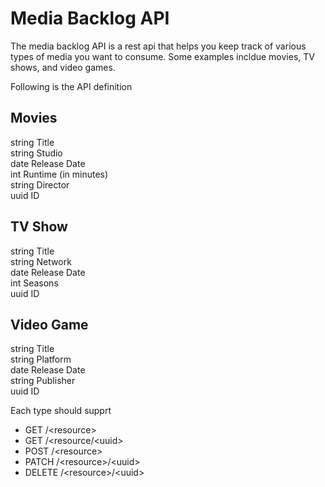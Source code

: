 # Media Backlog API

The media backlog API is a rest api that helps you keep track of various types of media you want to consume. 
Some examples incldue movies, TV shows, and video games.

Following is the API definition

## Movies
string Title  
string Studio  
date   Release Date  
int    Runtime (in minutes)  
string Director  
uuid   ID  
  
## TV Show
string Title  
string Network  
date   Release Date  
int    Seasons  
uuid   ID  

## Video Game
string Title  
string Platform  
date   Release Date  
string Publisher  
uuid   ID  

Each type should supprt 
- GET /\<resource\> 
- GET /\<resource\/\<uuid\>
- POST /\<resource\>
- PATCH /\<resource\>/\<uuid\>
- DELETE /\<resource\>/\<uuid\>
